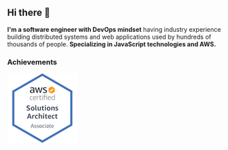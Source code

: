 ## Hi there 👋

<b>I'm a software engineer with DevOps mindset</b> having industry experience building distributed systems and web applications used by hundreds of thousands of people. <b>Specializing in JavaScript technologies and AWS.</b>

### Achievements

<a href="https://www.youracclaim.com/badges/eb96a875-d0dc-4652-b4b1-ff7974dc7e5c/public_url" target="_blank">![AWS Certified Badge](https://raw.githubusercontent.com/jasinskidev/jasinskidev/main/aws-certified-solutions-architect-associate.png)</a>

